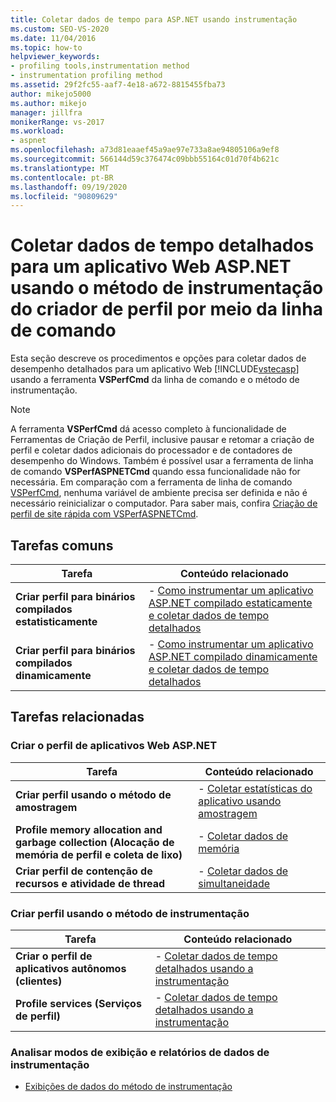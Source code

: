 ```yaml
---
title: Coletar dados de tempo para ASP.NET usando instrumentação
ms.custom: SEO-VS-2020
ms.date: 11/04/2016
ms.topic: how-to
helpviewer_keywords:
- profiling tools,instrumentation method
- instrumentation profiling method
ms.assetid: 29f2fc55-aaf7-4e18-a672-8815455fba73
author: mikejo5000
ms.author: mikejo
manager: jillfra
monikerRange: vs-2017
ms.workload:
- aspnet
ms.openlocfilehash: a73d81eaaef45a9ae97e733a8ae94805106a9ef8
ms.sourcegitcommit: 566144d59c376474c09bbb55164c01d70f4b621c
ms.translationtype: MT
ms.contentlocale: pt-BR
ms.lasthandoff: 09/19/2020
ms.locfileid: "90809629"
---
```

# <a name="collect-detailed-timing-data-for-an-aspnet-web-application-using-the-profiler-instrumentation-method-from-the-command-line"></a>Coletar dados de tempo detalhados para um aplicativo Web ASP.NET usando o método de instrumentação do criador de perfil por meio da linha de comando
Esta seção descreve os procedimentos e opções para coletar dados de desempenho detalhados para um aplicativo Web [!INCLUDE[vstecasp](../code-quality/includes/vstecasp_md.md)] usando a ferramenta **VSPerfCmd** da linha de comando e o método de instrumentação.

> [!NOTE]
> A ferramenta **VSPerfCmd** dá acesso completo à funcionalidade de Ferramentas de Criação de Perfil, inclusive pausar e retomar a criação de perfil e coletar dados adicionais do processador e de contadores de desempenho do Windows. Também é possível usar a ferramenta de linha de comando **VSPerfASPNETCmd** quando essa funcionalidade não for necessária. Em comparação com a ferramenta de linha de comando [VSPerfCmd](../profiling/vsperfcmd.md), nenhuma variável de ambiente precisa ser definida e não é necessário reinicializar o computador. Para saber mais, confira [Criação de perfil de site rápida com VSPerfASPNETCmd](../profiling/rapid-web-site-profiling-with-vsperfaspnetcmd.md).

## <a name="common-tasks"></a>Tarefas comuns

|Tarefa|Conteúdo relacionado|
|----------|---------------------|
|**Criar perfil para binários compilados estatisticamente**|-   [Como instrumentar um aplicativo ASP.NET compilado estaticamente e coletar dados de tempo detalhados](../profiling/how-to-instrument-statically-compiled-aspnet-and-collect-detailed-timing-data.md)|
|**Criar perfil para binários compilados dinamicamente**|-   [Como instrumentar um aplicativo ASP.NET compilado dinamicamente e coletar dados de tempo detalhados](../profiling/how-to-instrument-a-dynamically-compiled-aspnet-app-and-collect-timing-data.md)|

## <a name="related-tasks"></a>Tarefas relacionadas

### <a name="profile-aspnet-web-applications"></a>Criar o perfil de aplicativos Web ASP.NET

|Tarefa|Conteúdo relacionado|
|----------|---------------------|
|**Criar perfil usando o método de amostragem**|-   [Coletar estatísticas do aplicativo usando amostragem](../profiling/collecting-application-statistics-for-aspnet-using-the-profiler-sampling-method.md)|
|**Profile memory allocation and garbage collection (Alocação de memória de perfil e coleta de lixo)**|-   [Coletar dados de memória](../profiling/collecting-memory-data-from-an-aspnet-web-application.md)|
|**Criar perfil de contenção de recursos e atividade de thread**|-   [Coletar dados de simultaneidade](../profiling/collecting-concurrency-data-for-an-aspnet-web-application.md)|

### <a name="profile-by-using-the-instrumentation-method"></a>Criar perfil usando o método de instrumentação

|Tarefa|Conteúdo relacionado|
|----------|---------------------|
|**Criar o perfil de aplicativos autônomos (clientes)**|-   [Coletar dados de tempo detalhados usando a instrumentação](../profiling/collecting-detailed-timing-data-for-a-stand-alone-application.md)|
|**Profile services (Serviços de perfil)**|-   [Coletar dados de tempo detalhados usando a instrumentação](../profiling/collecting-detailed-timing-data-for-services-by-using-the-instrumentation-method.md)|

### <a name="analyze-instrumentation-data-views-and-reports"></a>Analisar modos de exibição e relatórios de dados de instrumentação
- [Exibições de dados do método de instrumentação](../profiling/instrumentation-method-data-views.md)
